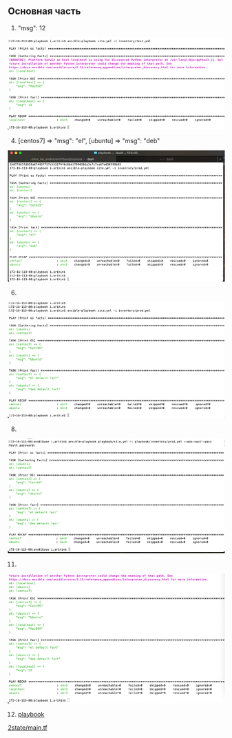 ## Основная часть
1.  "msg": 12

![!\[Alt text\](<img/!\[Alt text\](<img/Снимок экрана 2023-10-25 в 12.23.27.png>)>)](<img/Снимок экрана 2023-10-25 в 12.23.27.png>)

4. [centos7] => "msg": "el", [ubuntu] => "msg": "deb"

![!\[Alt text\](<img/!\[Alt text\](<img/Снимок экрана 2023-10-25 в 12.43.23.png>)>)](<img/Снимок экрана 2023-10-25 в 12.43.23.png>)


6. 
![!\[Alt text\](<img/!\[Alt text\](<img/Снимок экрана 2023-10-25 в 12.46.30.png>)>)](<img/Снимок экрана 2023-10-25 в 12.46.30.png>)


8. 
![!\[Alt text\](<img/!\[Alt text\](<img/Снимок экрана 2023-10-25 в 13.44.04.png>)>)](<img/Снимок экрана 2023-10-25 в 13.44.04.png>)


11. 
![!\[Alt text\](<img/!\[Alt text\](<img/Снимок экрана 2023-10-25 в 14.20.27.png>)>)](<img/Снимок экрана 2023-10-25 в 14.20.27.png>)


12. [playbook](playbook) 



[2state/main.tf](2state/main.tf) 